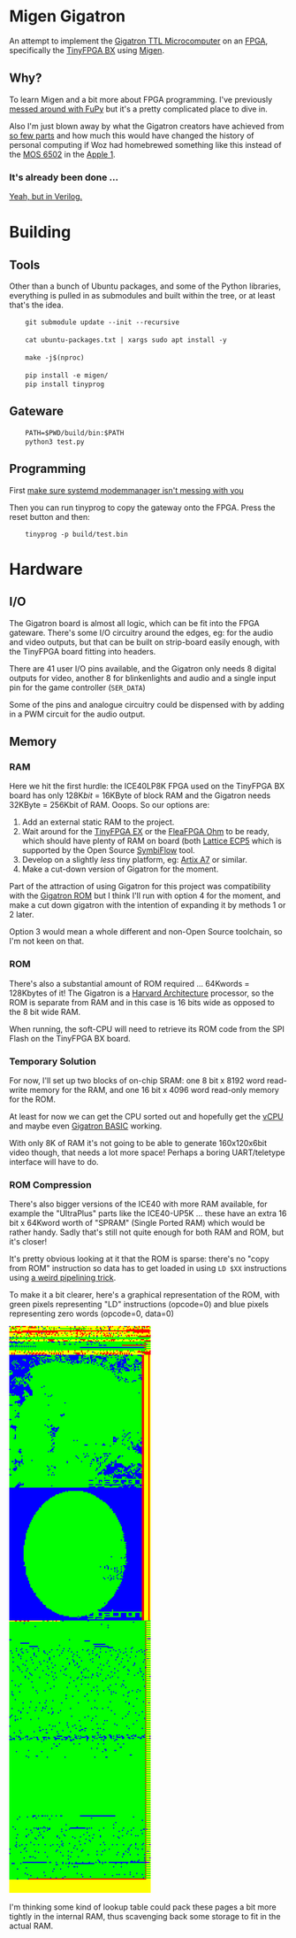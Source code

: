 # Migen Gigatron

An attempt to implement the
[Gigatron TTL Microcomputer](https://gigatron.io/)
on an
[FPGA](https://en.wikipedia.org/wiki/Field-programmable_gate_array), specifically the
[TinyFPGA BX](https://tinyfpga.com/bx/guide.html) using 
[Migen](https://m-labs.hk/migen/).

## Why?

To learn Migen and a bit more about FPGA programming. I've previously
[messed around with FuPy](https://nick.zoic.org/art/fupy-micropython-for-fpga/)
but it's a pretty complicated place to dive in.

Also I'm just blown away by what the Gigatron creators have achieved from
[so few parts](doc/Schematics.pdf)
and how much this would have changed the history of personal computing
if Woz had homebrewed something like this instead of the 
[MOS 6502](https://en.wikipedia.org/wiki/MOS_Technology_6502) in the 
[Apple 1](https://en.wikipedia.org/wiki/Apple_I).

### It's already been done ...

[Yeah, but in Verilog.](https://github.com/menloparkinnovation/menlo_gigatron)

# Building

## Tools

Other than a bunch of Ubuntu packages, and some of the Python libraries, 
everything is pulled in as submodules and built within the tree, or at least that's the idea.

```
    git submodule update --init --recursive

    cat ubuntu-packages.txt | xargs sudo apt install -y

    make -j$(nproc)

    pip install -e migen/
    pip install tinyprog
```

## Gateware

```
    PATH=$PWD/build/bin:$PATH 
    python3 test.py
```

## Programming

First [make sure systemd modemmanager isn't messing with you](https://nick.zoic.org/art/failed-to-set-dtr-rts-systemd-modemmanager/) 

Then you can run tinyprog to copy the gateway onto the FPGA.  Press the reset button and then:

```
    tinyprog -p build/test.bin
```

# Hardware

## I/O

The Gigatron board is almost all logic, which can be fit into the FPGA gateware.  There's some
I/O circuitry around the edges, eg: for the audio and video outputs, but that can be built
on strip-board easily enough, with the TinyFPGA board fitting into headers.

There are 41 user I/O pins available, and the Gigatron only needs 8 digital outputs for video,
another 8 for blinkenlights and audio and a single input pin for the game controller (`SER_DATA`)

Some of the pins and analogue circuitry could be dispensed with by adding in a PWM circuit for
the audio output.

## Memory

### RAM

Here we hit the first hurdle: the ICE40LP8K FPGA used on the TinyFPGA BX board has only
128K*bit* = 16KByte of block RAM and the Gigatron needs 32KByte = 256Kbit of RAM.
Ooops.  So our options are:

1. Add an external static RAM to the project.
2. Wait around for the [TinyFPGA EX](https://discourse.tinyfpga.com/t/tinyfpga-ex-preview/103/10)
   or the [FleaFPGA Ohm](http://www.fleasystems.com/fleaFPGA_Ohm.html)
   to be ready, which should have plenty of RAM on board (both
   [Lattice ECP5](https://www.latticesemi.com/Products/FPGAandCPLD/ECP5.aspx) which is supported
   by the Open Source [SymbiFlow](https://symbiflow.github.io/) tool.
3. Develop on a slightly *less* tiny platform, eg:
   [Artix A7](https://www.xilinx.com/products/silicon-devices/fpga/artix-7.html) or similar.
4. Make a cut-down version of Gigatron for the moment.

Part of the attraction of using Gigatron for this project was compatibility with the
[Gigatron ROM](https://github.com/kervinck/gigatron-rom) but I think I'll run with option
4 for the moment, and make a cut down gigatron with the intention of expanding it by 
methods 1 or 2 later.

Option 3 would mean a whole different and non-Open Source toolchain,
so I'm not keen on that.

### ROM

There's also a substantial amount of ROM required ... 64Kwords = 128Kbytes of it!
The Gigatron is a [Harvard Architecture](https://en.wikipedia.org/wiki/Harvard_architecture)
processor, so the ROM is separate from RAM and in this case is 16 bits wide as opposed
to the 8 bit wide RAM.

When running, the soft-CPU will need to retrieve its ROM code from the SPI Flash on the
TinyFPGA BX board.

### Temporary Solution

For now, I'll set up two blocks of on-chip SRAM: one 8 bit x 8192 word read-write memory 
for the RAM, and one 16 bit x 4096 word read-only memory for the ROM.

At least for now we can get the CPU sorted out and hopefully get the
[vCPU](http://www.iwriteiam.nl/PGigatron.html#vCPU) and maybe
even [Gigatron BASIC](https://gigatron.io/?page_id=1234) working.

With only 8K of RAM it's not going to be able to generate 160x120x6bit video though,
that needs a lot more space!  Perhaps a boring UART/teletype interface will have to do.

### ROM Compression

There's also bigger versions of the ICE40 with more RAM available, for example
the "UltraPlus" parts like the ICE40-UP5K ... these have an extra
16 bit x 64Kword worth of "SPRAM" (Single Ported RAM) which would be rather handy.
Sadly that's still not quite enough for both RAM and ROM, but it's closer!

It's pretty obvious looking at it that the ROM is sparse: there's no "copy from ROM" 
instruction so data has to get loaded in using `LD $XX` instructions using 
[a weird pipelining trick](https://hackaday.io/project/20781-gigatron-ttl-microcomputer/log/68954-pipelining-and-the-single-instruction-subroutine).

To make it a 
bit clearer, here's a graphical representation of the ROM, with green pixels representing
"LD" instructions (opcode=0) and blue pixels representing zero words (opcode=0, data=0)

![ROM Map](doc/rom_map.png)

I'm thinking some kind of lookup table could pack these pages a bit more tightly in
the internal RAM, thus scavenging back some storage to fit in the actual RAM.
